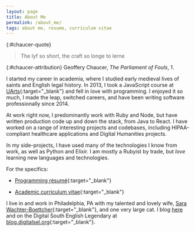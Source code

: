 ```yaml
---
layout: page
title: About Me
permalink: /about_me/
tags: about me, resume, curriculum vitae
---
```


{:#chaucer-quote}
> The lyf so short, the craft so longe to lerne

{:#chaucer-attribution}
Geoffery Chaucer, _The Parliament of Fouls_, 1.

I started my career in academia, where I studied early medieval lives of saints and English legal history. In 2013, I took a JavaScript course at [UArts](https://www.uarts.edu/){:target="_blank"} and fell in love with programming. I enjoyed it so much, I made the leap, switched careers, and have been writing software professionally since 2014.

At work right now, I predominantly work with Ruby and Node, but have written production code up and down the stack, from Java to React. I have worked on a range of interesting projects and codebases, including HIPAA-compliant healthcare applications and Digital Humanities projects.

In my side-projects, I have used many of the technologies I know from work, as well as Python and Elixir. I am mostly a Rubyist by trade, but _love_ learning new languages and technologies.

For the specifics:

* [Programming résumé](/docs/Bolton-resume-2018.pdf){:target="_blank"}

* [Academic curriculum vitae](/docs/Bolton_CV_2018.pdf){:target="_blank"}

I live in and work in Philadelphia, PA with my talented and lovely wife, [Sara Wachter-Boettcher](http://www.sarawb.com/){:target="_blank"}, and one very large cat. I blog [here](link) and on the Digital South English Legendary at [blog.digitalsel.org](http://blog.digitalsel.org/){:target="_blank"}.
